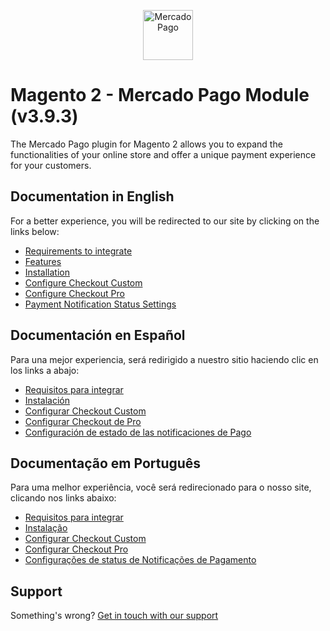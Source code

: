 <p align="center">
  <a href="https://www.mercadopago.com/">
    <img src="https://http2.mlstatic.com/ui/navigation/5.3.7/mercadopago/logo__large@2x.png" height="80" width="auto" alt="MercadoPago">
  </a>
</p>


# Magento 2 - Mercado Pago Module (v3.9.3)


The Mercado Pago plugin for Magento 2 allows you to expand the functionalities of your online store and offer a unique payment experience for your customers.

## Documentation in English

For a better experience, you will be redirected to our site by clicking on the links below:

* [Requirements to integrate](https://www.mercadopago.com.br/developers/en/guides/plugins/official/magento-two#bookmark_requirements_to_integrate)
* [Features](https://www.mercadopago.com.br/developers/en/guides/plugins/official/magento-two#bookmark_features)
* [Installation](https://www.mercadopago.com.br/developers/en/guides/plugins/official/magento-two#bookmark_installation)
* [Configure Checkout Custom](https://www.mercadopago.com.br/developers/en/guides/plugins/official/magento-two#bookmark_credit_card_and_ticket_configuration_(custom_checkout))
* [Configure Checkout Pro](https://www.mercadopago.com.br/developers/en/guides/plugins/official/magento-two#bookmark_basic_checkout_configuration)
* [Payment Notification Status Settings](https://www.mercadopago.com.br/developers/en/guides/plugins/official/magento-two#bookmark_payment_notification_status_settings)

## Documentación en Español

Para una mejor experiencia, será redirigido a nuestro sitio haciendo clic en los links a abajo:

* [Requisitos para integrar](https://www.mercadopago.com.br/developers/es/guides/plugins/official/magento-two#bookmark_requisitos_para_integrar)
* [Instalación](https://www.mercadopago.com.br/developers/es/guides/plugins/official/magento-two#bookmark_instalaci%C3%B3n)
* [Configurar Checkout Custom](https://www.mercadopago.com.br/developers/es/guides/plugins/official/magento-two#bookmark_configuraci%C3%B3n_de_la_tarjeta_de_cr%C3%A9dito_y_tickets_(custom_checkout))
* [Configurar Checkout de Pro](https://www.mercadopago.com.br/developers/es/guides/plugins/official/magento-two#bookmark_configuraci%C3%B3n_de_basic_checkout)
* [Configuración de estado de las notificaciones de Pago](https://www.mercadopago.com.br/developers/es/guides/plugins/official/magento-two#bookmark_configuraci%C3%B3n_de_estado_de_las_notificaciones_de_pago)

## Documentação em Português

Para uma melhor experiência, você será redirecionado para o nosso site, clicando nos links abaixo:

* [Requisitos para integrar](https://www.mercadopago.com.br/developers/pt/guides/plugins/official/magento-two#bookmark_requisitos_para_integrar)
* [Instalação](https://www.mercadopago.com.br/developers/pt/guides/plugins/official/magento-two#bookmark_instala%C3%A7%C3%A3o)
* [Configurar Checkout Custom]( https://www.mercadopago.com.br/developers/pt/guides/plugins/official/magento-two#bookmark_configura%C3%A7%C3%B5es_de_cart%C3%A3o_de_cr%C3%A9dito_e_boleto_(custom_checkout)) 
* [Configurar Checkout Pro](https://www.mercadopago.com.br/developers/pt/guides/plugins/official/magento-two#bookmark_configura%C3%A7%C3%B5es_de_basic_checkout)
* [Configurações de status de Notificações de Pagamento](https://www.mercadopago.com.br/developers/pt/guides/plugins/official/magento-two#bookmark_configura%C3%A7%C3%B5es_de_status_de_notifica%C3%A7%C3%B5es_de_pagamento)

## Support

Something's wrong? [Get in touch with our support](https://www.mercadopago.com.ar/developers/en/support)
